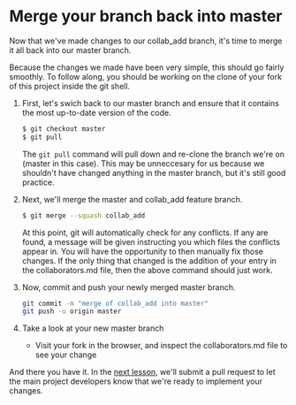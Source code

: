 # Merge your branch back into master
Now that we've made changes to our collab_add branch, it's time to merge it all back into our master branch.

Because the changes we made have been very simple, this should go fairly smoothly. To follow along, you should be working on the clone of your fork of this project inside the git shell.

1. First, let's swich back to our master branch and ensure that it contains the most up-to-date version of the code.

    ```bash
    $ git checkout master
    $ git pull
    ```

    The ```git pull``` command will pull down and re-clone the branch we're on (master in this case). This may be unneccesary for us because we shouldn't have changed anything in the master branch, but it's still good practice.

2. Next, we'll merge the master and collab_add feature branch.

    ```bash
    $ git merge --squash collab_add
    ```

    At this point, git will automatically check for any conflicts. If any are found, a message will be given instructing you which files the conflicts appear in. You will have the opportunity to then manually fix those changes. If the only thing that changed is the addition of your entry in the collaborators.md file, then the above command should just work.

3. Now, commit and push your newly merged master branch.

    ```bash
    git commit -m "merge of collab_add into master"
    git push -u origin master
    ```

4. Take a look at your new master branch

    - Visit your fork in the browser, and inspect the collaborators.md file to see your change

And there you have it. In the [next lesson](10-submit-pull-request.md), we'll submit a pull request to let the main project developers know that we're ready to implement your changes.
